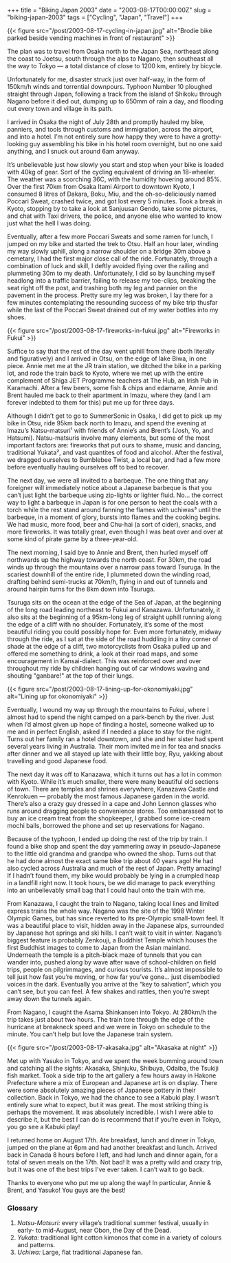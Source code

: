 +++
title = "Biking Japan 2003"
date = "2003-08-17T00:00:00Z"
slug = "biking-japan-2003"
tags = ["Cycling", "Japan", "Travel"]
+++

{{< figure src="/post/2003-08-17-cycling-in-japan.jpg"
    alt="Brodie bike parked beside vending machines in front of restaurant" >}}

The plan was to travel from Osaka north to the Japan Sea, northeast along the
coast to Joetsu, south through the alps to Nagano, then southeast all the way
to Tokyo — a total distance of close to 1200 km, entirely by bicycle.<!--more-->

Unfortunately for me, disaster struck just over half-way, in the form of
150km/h winds and torrential downpours. Typhoon Number 10 ploughed straight
through Japan, following a track from the island of Shikoku through Nagano
before it died out, dumping up to 650mm of rain a day, and flooding out every
town and village in its path.

I arrived in Osaka the night of July 28th and promptly hauled my bike,
panniers, and tools through customs and immigration, across the airport, and
into a hotel. I’m not entirely sure how happy they were to have a
grotty-looking guy assembling his bike in his hotel room overnight, but no one
said anything, and I snuck out around 6am anyway.

It’s unbelievable just how slowly you start and stop when your bike is loaded
with 40kg of gear. Sort of the cycling equivalent of driving an 18-wheeler. The
weather was a scorching 36C, with the humidity hovering around 85%. Over the
first 70km from Osaka Itami Airport to downtown Kyoto, I consumed 8 litres of
Dakara, Boku, Miu, and the oh-so-deliciously named Poccari Sweat, crashed
twice, and got lost every 5 minutes. Took a break in Kyoto, stopping by to take
a look at Sanjuusan Gendo, take some pictures, and chat with Taxi drivers, the
police, and anyone else who wanted to know just what the hell I was doing.

Eventually, after a few more Poccari Sweats and some ramen for lunch, I jumped
on my bike and started the trek to Otsu. Half an hour later, winding my way
slowly uphill, along a narrow shoulder on a bridge 30m above a cemetary, I had
the first major close call of the ride. Fortunately, through a combination of
luck and skill, I deftly avoided flying over the railing and plummeting 30m to
my death. Unfortunately, I did so by launching myself headlong into a traffic
barrier, failing to release my toe-clips, breaking the seat right off the post,
and trashing both my leg and pannier on the pavement in the process. Pretty
sure my leg was broken, I lay there for a few minutes contemplating the
resounding success of my bike trip thusfar while the last of the Poccari Sweat
drained out of my water bottles into my shoes.

{{< figure src="/post/2003-08-17-fireworks-in-fukui.jpg"
    alt="Fireworks in Fukui" >}}

Suffice to say that the rest of the day went uphill from there (both literally
and figuratively) and I arrived in Otsu, on the edge of lake Biwa, in one
piece. Annie met me at the JR train station, we ditched the bike in a parking
lot, and rode the train back to Kyoto, where we met up with the entire
complement of Shiga JET Programme teachers at The Hub, an Irish Pub in
Karamachi. After a few beers, some fish & chips and edamame, Annie and Brent
hauled me back to their apartment in Imazu, where they (and I am forever
indebted to them for this) put me up for three days.

Although I didn’t get to go to SummerSonic in Osaka, I did get to pick up my
bike in Otsu, ride 95km back north to Imazu, and spend the evening at Imazu’s
Natsu-matsuri¹ with friends of Annie’s and Brent’s (Josh, Yo, and Hatsumi).
Natsu-matsuris involve many elements, but some of the most important factors
are: fireworks that put ours to shame, music and dancing, traditional Yukata²,
and vast quantites of food and alcohol. After the festival, we dragged
ourselves to Bumblebee Twist, a local bar, and had a few more before eventually
hauling ourselves off to bed to recover.

The next day, we were all invited to a barbeque. The one thing that any
foreigner will immediately notice about a Japanese barbeque is that you can’t
just light the barbeque using zip-lights or lighter fluid. No... the correct
way to light a barbeque in Japan is for one person to heat the coals with a
torch while the rest stand around fanning the flames with uchiwas³ until the
barbeque, in a moment of glory, bursts into flames and the cooking begins. We
had music, more food, beer and Chu-hai (a sort of cider), snacks, and more
fireworks. It was totally great, even though I was beat over and over at some
kind of pirate game by a three-year-old.

The next morning, I said bye to Annie and Brent, then hurled myself off
northwards up the highway towards the north coast. For 30km, the road winds up
through the mountains over a narrow pass toward Tsuruga. In the scariest
downhill of the entire ride, I plummeted down the winding road, drafting behind
semi-trucks at 70km/h, flying in and out of tunnels and around hairpin turns
for the 8km down into Tsuruga.

Tsuruga sits on the ocean at the edge of the Sea of Japan, at the beginning of
the long road leading northeast to Fukui and Kanazawa. Unfortunately, it also
sits at the beginning of a 95km-long leg of straight uphill running along the
edge of a cliff with no shoulder. Fortunately, it’s some of the most beautiful
riding you could possibly hope for. Even more fortunately, midway through the
ride, as I sat at the side of the road huddling in a tiny corner of shade at
the edge of a cliff, two motorcyclists from Osaka pulled up and offered me
something to drink, a look at their road maps, and some encouragement in
Kansai-dialect. This was reinforced over and over throughout my ride by
children hanging out of car windows waving and shouting "ganbare!" at the top
of their lungs.

{{< figure src="/post/2003-08-17-lining-up-for-okonomiyaki.jpg"
    alt="Lining up for okonomiyaki" >}}

Eventually, I wound my way up through the mountains to Fukui, where I almost
had to spend the night camped on a park-bench by the river. Just when I’d
almost given up hope of finding a hostel, someone walked up to me and in
perfect English, asked if I needed a place to stay for the night. Turns out her
family ran a hotel downtown, and she and her sister had spent several years
living in Australia. Their mom invited me in for tea and snacks after dinner
and we all stayed up late with their little boy, Ryu, yakking about travelling
and good Japanese food.

The next day it was off to Kanazawa, which it turns out has a lot in common
with Kyoto. While it’s much smaller, there were many beautiful old sections of
town. There are temples and shrines everywhere, Kanazawa Castle and Kenrokuen —
probably the most famous Japanese garden in the world. There’s also a crazy guy
dressed in a cape and John Lennon glasses who runs around dragging people to
convenience stores. Too embarassed not to buy an ice cream treat from the
shopkeeper, I grabbed some ice-cream mochi balls, borrowed the phone and set up
reservations for Nagano.

Because of the typhoon, I ended up doing the rest of the trip by train. I found
a bike shop and spent the day yammering away in pseudo-Japanese to the little
old grandma and grandpa who owned the shop. Turns out that he had done almost
the exact same bike trip about 40 years ago! He had also cycled across
Australia and much of the rest of Japan. Pretty amazing! If I hadn’t found
them, my bike would probably be lying in a crumpled heap in a landfill right
now. It took hours, be we did manage to pack everything into an unbelievably
small bag that I could haul onto the train with me.

From Kanazawa, I caught the train to Nagano, taking local lines and limited
express trains the whole way. Nagano was the site of the 1998 Winter Olympic
Games, but has since reverted to its pre-Olympic small-town feel. It was a
beautiful place to visit, hidden away in the Japanese alps, surrounded by
Japanese hot springs and ski hills. I can’t wait to visit in winter. Nagano’s
biggest feature is probably Zenkouji, a Buddhist Temple which houses the first
Buddhist images to come to Japan from the Asian mainland. Underneath the temple
is a pitch-black maze of tunnels that you can wander into, pushed along by wave
after wave of school-children on field trips, people on pilgrimmages, and
curious tourists. It’s almost impossible to tell just how fast you’re moving,
or how far you’ve gone... just disembodied voices in the dark. Eventually you
arrive at the “key to salvation”, which you can’t see, but you can feel. A few
shakes and rattles, then you’re swept away down the tunnels again.

From Nagano, I caught the Asama Shinkansen into Tokyo. At 280km/h the trip
takes just about two hours. The train tore through the edge of the hurricane at
breakneck speed and we were in Tokyo on schedule to the minute. You can’t help
but love the Japanese train system.

{{< figure src="/post/2003-08-17-akasaka.jpg" alt="Akasaka at night" >}}

Met up with Yasuko in Tokyo, and we spent the week bumming around town and
catching all the sights: Akasaka, Shinjuku, Shibuya, Odaiba, the Tsukiji fish
market. Took a side trip to the art gallery a few hours away in Hakone
Prefecture where a mix of European and Japanese art is on display. There were
some absolutely amazing pieces of Japanese pottery in their collection. Back in
Tokyo, we had the chance to see a Kabuki play. I wasn’t entirely sure what to
expect, but it was great. The most striking thing is perhaps the movement. It
was absolutely incredible. I wish I were able to describe it, but the best I
can do is recommend that if you’re even in Tokyo, you go see a Kabuki play!

I returned home on August 17th. Ate breakfast, lunch and dinner in Tokyo,
jumped on the plane at 6pm and had another breakfast and lunch. Arrived back in
Canada 8 hours before I left, and had lunch and dinner again, for a total of
seven meals on the 17th. Not bad! It was a pretty wild and crazy trip, but it
was one of the best trips I’ve ever taken. I can’t wait to go back.

Thanks to everyone who put me up along the way! In particular, Annie & Brent,
and Yasuko! You guys are the best!

### Glossary

1. *Natsu-Matsuri:* every village’s traditional summer festival, usually in
   early- to mid-August, near Obon, the Day of the Dead.
1. *Yukata:* traditional light cotton kimonos that come in a variety of colours
   and patterns.
1. *Uchiwa:* Large, flat traditional Japanese fan.
